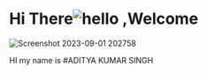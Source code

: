# Hi There![hello](https://github.com/ADITYAKUMARSINGH16/my-personal/assets/74896018/19f41cb1-1832-4c43-ae2b-dc8244d9d424) ,Welcome
![Screenshot 2023-09-01 202758](https://github.com/ADITYAKUMARSINGH16/my-personal/assets/74896018/82e5fa17-9abf-4258-8267-e8dc76445ec2)

 HI  my name is #ADITYA KUMAR SINGH
